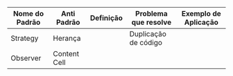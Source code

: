
| Nome do Padrão  | Anti Padrão | Definição | Problema que resolve | Exemplo de Aplicação |
| ------------- | ------------- | ------------- | ------------- | ------------- |
| Strategy  | Herança  | | Duplicação de código | |
| Observer  | Content Cell  | | | |
